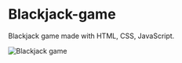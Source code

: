 # Blackjack-game
Blackjack game made with HTML, CSS, JavaScript.

![Blackjack game](https://user-images.githubusercontent.com/107112817/211207004-d957ccab-0eef-49bc-b0c5-764168eff2c2.jpg)
